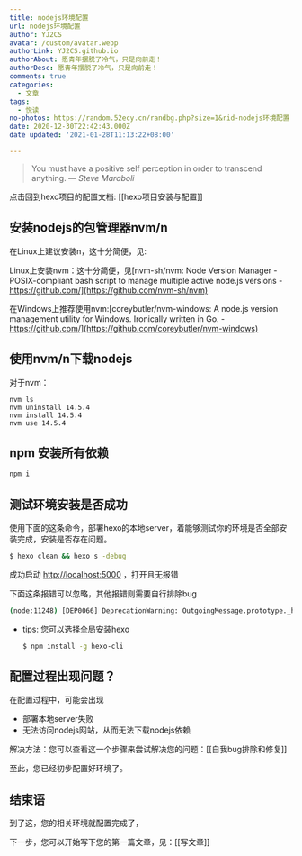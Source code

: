 ```yaml
---
title: nodejs环境配置
url: nodejs环境配置
author: YJ2CS
avatar: /custom/avatar.webp
authorLink: YJ2CS.github.io
authorAbout: 愿青年摆脱了冷气，只是向前走！
authorDesc: 愿青年摆脱了冷气，只是向前走！
comments: true
categories:
  - 文章
tags:
  - 悦读
no-photos: https://random.52ecy.cn/randbg.php?size=1&rid-nodejs环境配置
date: 2020-12-30T22:42:43.000Z
date updated: '2021-01-28T11:13:22+08:00'

---
```


> You must have a positive self perception in order to transcend anything.
> — <cite>Steve Maraboli</cite>

点击回到hexo项目的配置文档: [[hexo项目安装与配置]]

## 安装nodejs的包管理器nvm/n

在Linux上建议安装n，这十分简便，见:

Linux上安装nvm：这十分简便，见[nvm-sh/nvm: Node Version Manager - POSIX-compliant bash script to manage multiple active node.js versions - <https://github.com/](https://github.com/nvm-sh/nvm)>

在Windows上推荐使用nvm:[coreybutler/nvm-windows: A node.js version management utility for Windows. Ironically written in Go. - <https://github.com/](https://github.com/coreybutler/nvm-windows)>

## 使用nvm/n下载nodejs

对于nvm：

```shell
nvm ls
nvm uninstall 14.5.4
nvm install 14.5.4
nvm use 14.5.4
```

## npm 安装所有依赖

```cmd
npm i
```

## 测试环境安装是否成功

使用下面的这条命令，部署hexo的本地server，着能够测试你的环境是否全部安装完成，安装是否存在问题。

```bash
$ hexo clean && hexo s -debug
```

成功启动 <http://localhost:5000> ，打开且无报错

下面这条报错可以忽略，其他报错则需要自行排除bug

```bash
(node:11248) [DEP0066] DeprecationWarning: OutgoingMessage.prototype._headers is deprecated
```

- tips: 您可以选择全局安装hexo

  ```bash
  $ npm install -g hexo-cli
  ```

## 配置过程出现问题？

在配置过程中，可能会出现

- 部署本地server失败
- 无法访问nodejs网站，从而无法下载nodejs依赖

解决方法：您可以查看这一个步骤来尝试解决您的问题：[[自我bug排除和修复]]

至此，您已经初步配置好环境了。

## 结束语

到了这，您的相关环境就配置完成了，

下一步，您可以开始写下您的第一篇文章，见：[[写文章]]
